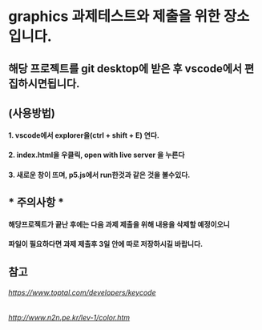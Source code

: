 # graphics 과제테스트와 제출을 위한 장소입니다.

## 해당 프로젝트를 git desktop에 받은 후 vscode에서 편집하시면됩니다.

## (사용방법)

####  1. vscode에서 explorer을(ctrl + shift + E) 연다.

####  2. index.html을 우클릭, open with live server 을 누른다

####  3. 새로운 창이 뜨며, p5.js에서 run한것과 같은 것을 볼수있다.

## * 주의사항 *

#### 해당프로젝트가 끝난 후에는 다음 과제 제출을 위해 내용을 삭제할 예정이오니
#### 파일이 필요하다면 과제 제출후 3일 안에 따로 저장하시길 바랍니다.

## 참고

###### https://www.toptal.com/developers/keycode
###### http://www.n2n.pe.kr/lev-1/color.htm
